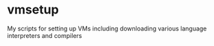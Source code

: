 # vmsetup
My scripts for setting up VMs including downloading various language interpreters and compilers
